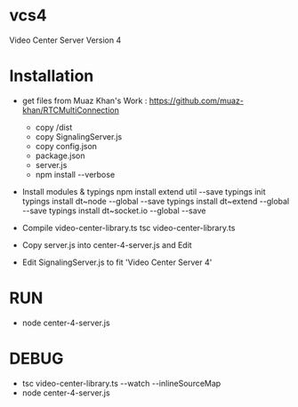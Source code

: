 # vcs4
Video Center Server Version 4

# Installation

* get files from Muaz Khan's Work : https://github.com/muaz-khan/RTCMultiConnection
    * copy /dist
    * copy SignalingServer.js
    * copy config.json
    * package.json
    * server.js
    * npm install --verbose

* Install modules & typings
    npm install extend util --save
    typings init
    typings install dt~node --global --save
    typings install dt~extend --global --save
    typings install dt~socket.io --global --save

* Compile video-center-library.ts
    tsc video-center-library.ts
* Copy server.js into center-4-server.js and Edit
* Edit SignalingServer.js to fit 'Video Center Server 4'


# RUN

* node center-4-server.js



# DEBUG

* tsc video-center-library.ts --watch --inlineSourceMap
* node center-4-server.js